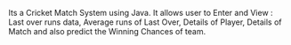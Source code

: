 Its a Cricket Match System using Java.
It allows user to Enter and View : Last over runs data, Average runs of Last Over, Details of Player, Details of Match and also predict the Winning Chances of team. 

